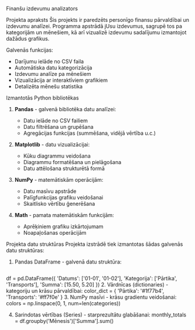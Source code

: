 Finanšu izdevumu analizators

Projekta apraksts
Šis projekts ir paredzēts personīgo finansu pārvaldībai un izdevumu analīzei. Programma apstrādā jUsu izdevumus, sagrupē tos pa kategorijām un mēnešiem, kā arī vizualizē izdevumu sadalījumu izmantojot dažādus grafikus.

Galvenās funkcijas:
- Darījumu ielāde no CSV faila
- Automātiska datu kategorizācija
- Izdevumu analīze pa mēnešiem
- Vizualizācija ar interaktīviem grafikiem
- Detalizēta mēnešu statistika

Izmantotās Python bibliotēkas
1. **Pandas** - galvenā bibliotēka datu analīzei:
   - Datu ielāde no CSV failiem
   - Datu filtrēšana un grupēšana
   - Agregācijas funkcijas (summēšana, vidējā vērtība u.c.)

2. **Matplotlib** - datu vizualizācijai:
   - Kūku diagrammu veidošana
   - Diagrammu formatēšana un pielāgošana
   - Datu attēlošana strukturētā formā

3. **NumPy** - matemātiskām operācijām:
   - Datu masīvu apstrāde
   - Palīgfunkcijas grafiku veidošanai
   - Skaitlisko vērtību ģenerēšana

4. **Math** - pamata matemātiskām funkcijām:
   - Aprēķiniem grafiku izkārtojumam
   - Noapaļošanas operācijām

Projekta datu struktūras
Projekta izstrādē tiek izmantotas šādas galvenās datu struktūras:

1. Pandas DataFrame - galvenā datu struktūra:
   ```python
  df = pd.DataFrame({
       'Datums': ['01-01', '01-02'],
       'Kategorija': ['Pārtika', 'Transports'],
       'Summa': [15.50, 5.20]
   })
2. Vārdnīcas (dictionaries) - kategoriju un krāsu pārvaldībai:
   color_dict = {
    'Pārtika': '#1f77b4',
    'Transports': '#ff7f0e'
}
3. NumPy masīvi - krāsu gradientu veidošanai:
colors = np.linspace(0, 1, num=len(categories))

4. Sarindotas vērtības (Series) - starprezultātu glabāšanai:
monthly_totals = df.groupby('Mēnesis')['Summa'].sum()






